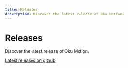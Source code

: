 ```yaml
---
title: Releases
description: Discover the latest release of Oku Motion.
---
```


# Releases

<Description>
Discover the latest release of Oku Motion.
</Description>

[Latest releases on github](https://github.com/oku-ui/motion/releases)
